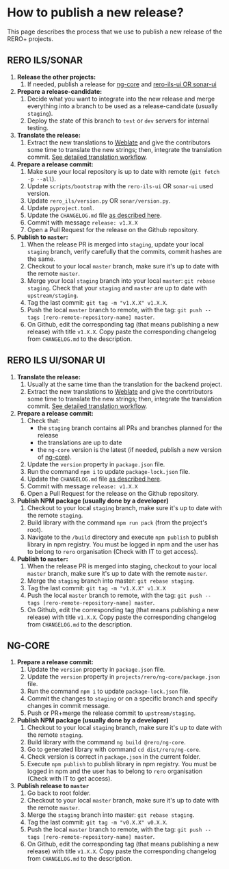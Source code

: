 # How to publish a new release?

This page describes the process that we use to publish a new release of the RERO+ projects.

## RERO ILS/SONAR

1. **Release the other projects:**
   1. If needed, publish a release for [ng-core](#ng-core) and [rero-ils-ui OR sonar-ui](#rero-ils-uisonar-ui)
2. **Prepare a release-candidate:**
   1. Decide what you want to integrate into the new release and merge everything into a branch to be used as a release-candidate (usually `staging`).
   2. Deploy the state of this branch to `test` or `dev` servers for internal testing.
3. **Translate the release:**
   1. Extract the new translations to [Weblate][3] and give the contributors some time to translate the new strings; then, integrate the translation commit. [See detailed translation workflow][2].
4. **Prepare a release commit:**
   1. Make sure your local repository is up to date with remote (`git fetch -p --all`).
   2. Update `scripts/bootstrap` with the `rero-ils-ui` OR `sonar-ui` used version.
   3. Update `rero_ils/version.py` OR `sonar/version.py`.
   4. Update `pyproject.toml`.
   5. Update the `CHANGELOG.md` file [as described here][1].
   6. Commit with message `release: v1.X.X`
   7. Open a Pull Request for the release on the Github repository.
5. **Publish to `master`:**
   1. When the release PR is merged into `staging`, update your local `staging` branch, verify carefully that the commits, commit hashes are the same.
   2. Checkout to your local `master` branch, make sure it's up to date with the remote `master`.
   3. Merge your local `staging` branch into your local `master`: `git rebase staging`. Check that your `staging` and `master` are up to date with `upstream/staging`.
   4. Tag the last commit: `git tag -m "v1.X.X" v1.X.X`.
   5. Push the local `master` branch to remote, with the tag: `git push --tags [rero-remote-repository-name] master`.
   6. On Github, edit the corresponding tag (that means publishing a new release) with title `v1.X.X`. Copy paste the corresponding changelog from `CHANGELOG.md` to the description.

## RERO ILS UI/SONAR UI

1. **Translate the release:**
   1. Usually at the same time than the translation for the backend project.
   2. Extract the new translations to [Weblate][3] and give the conrtributors some time to translate the new strings; then, integrate the translation commit. [See detailed translation workflow][2].
2. **Prepare a release commit:**
   1. Check that:
      - the `staging` branch contains all PRs and branches planned for the release
      - the translations are up to date
      - the `ng-core` version is the latest (if needed, publish a new version of [ng-core](#ng-core)).
   2. Update the `version` property in `package.json` file.
   3. Run the command `npm i` to update `package-lock.json` file.
   4. Update the `CHANGELOG.md` file [as described here][1].
   5. Commit with message `release: v1.X.X`
   6. Open a Pull Request for the release on the Github repository.
3. **Publish NPM package (usually done by a developer)**
   1. Checkout to your local `staging` branch, make sure it's up to date with the
   remote `staging`.
   1. Build library with the command `npm run pack` (from the project's root).
   2. Navigate to the `/build` directory and execute `npm publish` to publish library in npm registry. You must be logged in npm and the user has to belong to `rero` organisation (Check with IT to get access).
4. **Publish to `master`:**
   1. When the release PR is merged into staging, checkout to your local `master` branch, make sure it's up to date with the remote `master`.
   2. Merge the `staging` branch into master: `git rebase staging`.
   3. Tag the last commit: `git tag -m "v1.X.X" v1.X.X`
   4. Push the local `master` branch to remote, with the tag: `git push --tags [rero-remote-repository-name] master`.
   5. On Github, edit the corresponding tag (that means publishing a new release) with title `v1.X.X`. Copy paste the corresponding changelog from `CHANGELOG.md` to the description.

## NG-CORE

1. **Prepare a release commit:**
   1. Update the `version` property in `package.json` file.
   2. Update the `version` property in `projects/rero/ng-core/package.json` file.
   3. Run the command `npm i` to update `package-lock.json` file.
   4. Commit the changes to `staging` or on a specific branch and specify changes in commit message.
   5. Push or PR+merge the release commit to `upstream/staging`.
2. **Publish NPM package (usually done by a developer)**
   1. Checkout to your local `staging` branch, make sure it's up to date with the remote `staging`.
   2. Build library with the command `ng build @rero/ng-core`.
   3. Go to generated library with command `cd dist/rero/ng-core`.
   4. Check version is correct in `package.json` in the current folder.
   5. Execute `npm publish` to publish library in npm registry. You must be logged in npm and the user has to belong to `rero` organisation (Check with IT to get access).
3. **Publish release to `master`**
   1. Go back to root folder.
   2. Checkout to your local `master` branch, make sure it's up to date with the remote `master`.
   3. Merge the `staging` branch into master: `git rebase staging`.
   4. Tag the last commit: `git tag -m "v0.X.X" v0.X.X`.
   5. Push the local `master` branch to remote, with the tag: `git push --tags [rero-remote-repository-name] master`.
   6. On Github, edit the corresponding tag (that means publishing a new release) with title `v1.X.X`. Copy paste the corresponding changelog from `CHANGELOG.md` to the description.

[1]: ../documentation/generate-changelog.md
[2]: ../translations/translations-workflow.md
[3]: https://hosted.weblate.org/projects/rero_plus/
